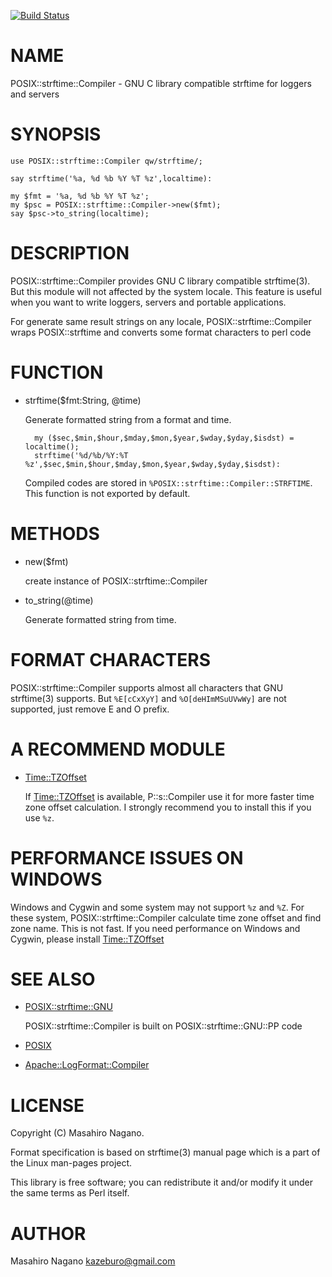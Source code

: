[![Build Status](https://travis-ci.org/kazeburo/POSIX-strftime-Compiler.svg?branch=master)](https://travis-ci.org/kazeburo/POSIX-strftime-Compiler)
# NAME

POSIX::strftime::Compiler - GNU C library compatible strftime for loggers and servers

# SYNOPSIS

    use POSIX::strftime::Compiler qw/strftime/;

    say strftime('%a, %d %b %Y %T %z',localtime):
    
    my $fmt = '%a, %d %b %Y %T %z';
    my $psc = POSIX::strftime::Compiler->new($fmt);
    say $psc->to_string(localtime);

# DESCRIPTION

POSIX::strftime::Compiler provides GNU C library compatible strftime(3). But this module will not affected
by the system locale.  This feature is useful when you want to write loggers, servers and portable applications.

For generate same result strings on any locale, POSIX::strftime::Compiler wraps POSIX::strftime and 
converts some format characters to perl code

# FUNCTION

- strftime($fmt:String, @time)

    Generate formatted string from a format and time.

        my ($sec,$min,$hour,$mday,$mon,$year,$wday,$yday,$isdst) = localtime();
        strftime('%d/%b/%Y:%T %z',$sec,$min,$hour,$mday,$mon,$year,$wday,$yday,$isdst):

    Compiled codes are stored in `%POSIX::strftime::Compiler::STRFTIME`. This function is not exported by default.

# METHODS

- new($fmt)

    create instance of POSIX::strftime::Compiler

- to\_string(@time)

    Generate formatted string from time.

# FORMAT CHARACTERS

POSIX::strftime::Compiler supports almost all characters that GNU strftime(3) supports. 
But `%E[cCxXyY]` and `%O[deHImMSuUVwWy]` are not supported, just remove E and O prefix.

# A RECOMMEND MODULE

- [Time::TZOffset](https://metacpan.org/pod/Time::TZOffset)

    If [Time::TZOffset](https://metacpan.org/pod/Time::TZOffset) is available, P::s::Compiler use it for more faster time zone offset calculation.
    I strongly recommend you to install this if you use `%z`.

# PERFORMANCE ISSUES ON WINDOWS

Windows and Cygwin and some system may not support `%z` and `%Z`. For these system, 
POSIX::strftime::Compiler calculate time zone offset and find zone name. This is not fast.
If you need performance on Windows and Cygwin, please install [Time::TZOffset](https://metacpan.org/pod/Time::TZOffset)

# SEE ALSO

- [POSIX::strftime::GNU](https://metacpan.org/pod/POSIX::strftime::GNU)

    POSIX::strftime::Compiler is built on POSIX::strftime::GNU::PP code

- [POSIX](https://metacpan.org/pod/POSIX)
- [Apache::LogFormat::Compiler](https://metacpan.org/pod/Apache::LogFormat::Compiler)

# LICENSE

Copyright (C) Masahiro Nagano.

Format specification is based on strftime(3) manual page which is a part of the Linux man-pages project.

This library is free software; you can redistribute it and/or modify
it under the same terms as Perl itself.

# AUTHOR

Masahiro Nagano <kazeburo@gmail.com>

